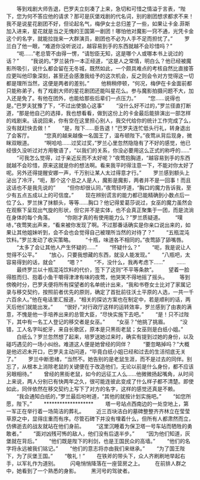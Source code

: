 　　等到戏剧大师告退，巴罗夫立刻凑了上来，急切和可惜之情溢于言表，“陛下，您为何不答应他的请求？那可是灰堡戏剧的代名词，别的剧团想求都求不来！我不是说星花剧团不好，但论起名气，梅伊女士总归差了一些，如果让卡金.菲斯加入进来，星花就是当之无愧的王国第一剧团！哪怕他对魔影一窍不通，光凭卡金这个的名字，就能拉拢来一大群演员，剧团也不必为人手不足而担忧了。”
　　罗兰白了他一眼，“难道你没听说过，越容易到手的东西就越不会珍惜吗？”
　　“呃……”老总管不由得一愣，“请恕臣无知，这是哪个人或哪本书上说过的话？”
　　“我说的。”罗兰装作一本正经道，“这是人之常情，明白么？他已经被魔影所吸引，说什么都会留在无冬城，既然如此，一个颇具难点的考核自然比直接答应更叫他印象深刻，甚至还会感激我给予的这次机会，反之则会令对方觉得这一切都是理所当然，这便是两者的差别。”
　　他稍稍停顿，“何况，梅伊在卡金面前都只能称弟子，有了戏剧大师的星花剧团还能叫星花么。参与魔影拍摄问题不大，加入还是免了。有他在团外，也能给那些后辈们一点压力。”
　　“您……说得也是。”巴罗夫犹豫了下，“不过出使狼心这事”
　　“没什么好不过的，”罗兰径直打断道，“那是他自己的选择，我也想看看，做到这份上的卡金最后能排演出一部怎样的戏剧来。话说回来，你有空在这里担心别人，我交代给你的统计工作完成了么，没有就赶快去做！”
　　“是，陛下……臣告退！”巴罗夫连忙低头行礼，转身退出了会客厅。
　　“您真的越来越像一名国王了，温布顿陛下。”夜莺从背后现身，微眯双眼道。
　　“啊哈哈……过奖过奖，”罗兰心里忽然隐隐有了不好的感觉，他已经很久没听过对方用敬语了，“以我们的关系，你没必要用这么正式的称呼的……”
　　“可我怎么觉得，过于亲近反而不太好呢？”夜莺抱胸道，“越容易到手的东西就越不会珍惜，原来这就是你的想法啊。看来我平时得注意一下，不能对你太好了呢。另外还得提醒安娜一声，千万别让某人太过得意才行。”
　　罗兰感到额头上泌出了冷汗，“呃，那个这个总之人是人，魔影是魔影，两者并不是一回事！而且这话也不是我先说的”
　　“但你却很认同，”夜莺轻哼道，“胸口的魔力告诉我，至少有五点五成以上的可信度。”
　　现在辨别谎言的能力都已能精确到小数点后一位了么，罗兰抹了抹额头，等等……胸口？他记得爱葛莎说过，女巫的魔力虽然会在观察下呈现出气旋的形状，但它并不是实体，也不会真正聚集于一团，而是流淌在身体的每个角落。
　　“你刚才真的有使用能力么？”罗兰质疑道。
　　“噗哧，”夜莺笑出声来，“看来被你发现了啊。不过那番话确实是你亲口说出来的，如果让其他姐妹听到，会不会也会觉得自己被理所当然的对待了？”
　　“五瓶混沌饮料。”罗兰发动了收买策略。
　　“十瓶，味道各不相同的。”夜莺舔了舔嘴唇。
　　“太多了会让其他人产生怀疑的……”
　　“怀疑什么？”
　　“呃，我是说让人觉得不公平。”
　　“放心，只要我想藏的东西，就没人能发现。”
　　“八瓶吧，太容易得到的话，就会”
　　“嗯？”
　　“不，没什么，我再考虑下……”
　　……
　　最终罗兰以十瓶混沌饮料的代价，签下了这则“不平等条款”。
　　望着一脸得胜而归、抱着小鱼干嚼得津津有味的夜莺，他哭笑不得地摇了摇头。
　　等到傍晚时分，巴罗夫便将所有探望者的名单统计出来，“我和书卷女士比对了家属记录与移交契约，按照前者优先的原则，确定了首批前往沃土平原的人选，一共一千六百余人。”他在电话里汇报道，“相关的探访方案也在制定中，若是顺利的话，两天后他们就能出发。”
　　“很好，”对行政厅这样的运转效率，罗兰感到了由衷的满意，不愧是他一手培养出来的总管大臣，“尽快实施下去吧。”
　　“是！只不过陛下，其中有一名工人登记的移交者是女巫。”
　　“女巫？”他挑了挑眉。
　　“没错，工人名字叫蛇牙，来自长歌区，原本是只黑街老鼠；女巫则是白纸小姐。”
　　白纸么？罗兰忽然想了起来，培罗送她过来时，确实有提到过她的身份，以及碰巧遇见的一场小纠纷。难道这人便是她曾经的同伴？
　　“要忽略掉吗？”大概是他迟迟未开口，巴罗夫主动问道，“毕竟白纸小姐已经和过去的生活彻底无关了。”
　　罗兰中断思绪，“当然不。她告别的是老鼠生涯，而不是过去的同伴。别忘了，从根本上消除老鼠的关键便在于改造他们，无论以前是什么身份，都不应该另眼相待。”
　　曾经的黑街老鼠，如今的远征工人么……他微微扬起嘴角，从时间上来说，两人分别已有快两年之久，很可能连彼此变成了什么样子都不清楚。即使如此，同伴依然在移交契约上写下了对方的名字，这样的感觉还真是不赖。
　　“我会通知白纸的，”罗兰最后吩咐道，“其他的就按计划实施吧。”
　　“如您所愿，陛下。”
　　*******************
　　塔一号站点西南边的一处空地上，第一军正在举行着一场简洁的葬礼。
　　近三百块洁白的墓碑整整齐齐林立在莹莹草原之中，显得庄重而有序。尽管石碑下并没有埋着什么，但所有人都肃然而立，仿佛逝去的战友就站在他们身前。
　　“这里沉睡着为保卫塔一号车站而牺牲的勇敢者。”
　　“面对凶残可怖的敌人，他们没有后退半步。”
　　“因为他们知道，灰堡就在背后。”
　　“他们既是陛下的利剑，也是王国民众的高墙。”
　　“他们的名字将永远被我们铭记。”
　　“他们的意志将亦由我们来继承。”
　　“为了国王陛下，为了灰堡王国。”
　　“敬礼！”
　　在铁斧的带头下，众人齐刷刷地举起右手，以军礼作为道别。
　　闪电悄悄降落在一座营房之上。
　　在前排人群之中，她看到了一个熟悉的身影。
　　黑河号的驾驶者。